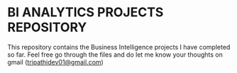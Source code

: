 # BI ANALYTICS PROJECTS REPOSITORY

This repository contains the Business Intelligence projects I have completed so far. Feel free go through the files and do let me know your thoughts on gmail (tripathidev01@gmail.com)
